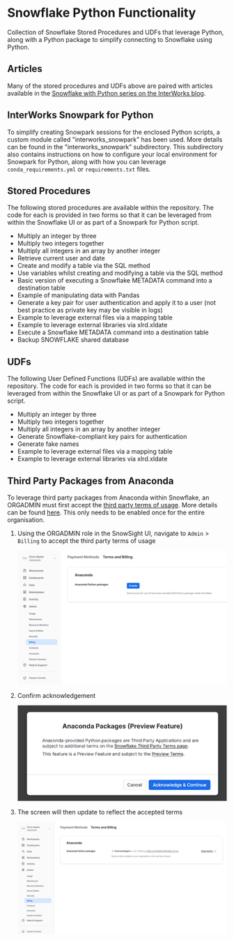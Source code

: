 
# Snowflake Python Functionality

Collection of Snowflake Stored Procedures and UDFs that leverage Python, along with a Python package to simplify connecting to Snowflake using Python.

## Articles

Many of the stored procedures and UDFs above are paired with articles available in the [Snowflake with Python series on the InterWorks blog](https://interworks.com/blog/series/snowflake-with-python).

## InterWorks Snowpark for Python

To simplify creating Snowpark sessions for the enclosed Python scripts, a custom module called "interworks_snowpark" has been used. More details can be found in the "interworks_snowpark" subdirectory. This subdirectory also contains instructions on how to configure your local environment for Snowpark for Python, along with how you can leverage `conda_requirements.yml` or `requirements.txt` files.

## Stored Procedures

The following stored procedures are available within the repository. The code for each is provided in two forms so that it can be leveraged from within the Snowflake UI or as part of a Snowpark for Python script.

- Multiply an integer by three
- Multiply two integers together
- Multiply all integers in an array by another integer
- Retrieve current user and date
- Create and modify a table via the SQL method
- Use variables whilst creating and modifying a table via the SQL method
- Basic version of executing a Snowflake METADATA command into a destination table
- Example of manipulating data with Pandas
- Generate a key pair for user authentication and apply it to a user (not best practice as private key may be visible in logs)
- Example to leverage external files via a mapping table
- Example to leverage external libraries via xlrd.xldate
- Execute a Snowflake METADATA command into a destination table
- Backup SNOWFLAKE shared database

## UDFs

The following User Defined Functions (UDFs) are available within the repository. The code for each is provided in two forms so that it can be leveraged from within the Snowflake UI or as part of a Snowpark for Python script.

- Multiply an integer by three
- Multiply two integers together
- Multiply all integers in an array by another integer
- Generate Snowflake-compliant key pairs for authentication
- Generate fake names
- Example to leverage external files via a mapping table
- Example to leverage external libraries via xlrd.xldate

## Third Party Packages from Anaconda

To leverage third party packages from Anaconda within Snowflake, an ORGADMIN must first accept the [third party terms of usage](https://www.snowflake.com/legal/third-party-terms/). More details can be found [here](https://docs.snowflake.com/en/developer-guide/udf/python/udf-python-packages.html#using-third-party-packages-from-anaconda). This only needs to be enabled once for the entire organisation.

1. Using the ORGADMIN role in the SnowSight UI, navigate to `Admin` > `Billing` to accept the third party terms of usage

    ![Snowpark Anaconda Terms](interworks_snowpark/images/Snowpark_Anaconda_Terms_1.png)

2. Confirm acknowledgement

    ![Snowpark Anaconda Terms](interworks_snowpark/images/Snowpark_Anaconda_Terms_2.png)

3. The screen will then update to reflect the accepted terms

    ![Snowpark Anaconda Terms](interworks_snowpark/images/Snowpark_Anaconda_Terms_3.png)
